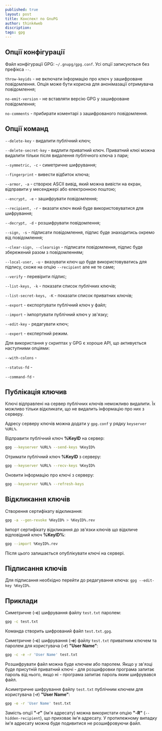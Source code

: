 ```yaml
---
published: true
layout: post
title: Конспект по GnuPG 
author: think4web
discription:
tags: gpg
---
```


## Опції конфігурації

Файл конфігурації GPG: ```~/.gnupg/gpg.conf```. Усі опції записуються без префікса ```--```.

```throw-keyids``` - не включати інформацію про ключ у зашифроване повідомлення. Опція може бути корисна для анонімазації отримувача повідомлення;

```no-emit-version``` - не вставляти версію GPG у зашифроване повідомлення;

```no-comments``` - прибирати коментарі з зашифрованого повідомлення.

## Опції команд

```--delete-key``` - видалити публічний ключ;

```--delete-secret-key``` - видлити приватний ключ. Приватний клюі можна видалити тільки після видалення публічного ключа з пари;

```--symmetric, -c``` - симетричне шифрування;

```--fingerprint``` - вивести відбиток ключа;

```--armor, -a``` - створює ASCII вивід, який можна вивісти на екран, відправити у месенджері або електронною поштою;

```--encrypt, -e``` - зашифрувати повідомлення;

```--recipient, -r``` - вказати ключ який буде використовуватися для шифрування;

```--decrypt, -d``` - розшифрувати повідомлення;

```--sign, -s``` - підписати повідомлення, підпис буде знаходитись окремо від повідомлення;

```--clear-sign, --clearsign``` - підписати повідомлення, підпис буде збережений разом з повідомленням;

```--local-user, -u``` - вказувати ключ що буде використовуватись для підпису, схоже на опцію ```--recipient``` але не те саме;

```--verify``` - перевірити підпис;

```--list-keys, -k``` - показати список публічних ключів;

```--list-secret-keys, -K``` - показати список приватних ключів;

```--export``` - експортувати публічний ключ у файл;

```--import``` - імпортувати публічний ключ у зв'язку;

```--edit-key``` - редагувати ключ;

```--expert``` - експертний режим.

Для використання у скриптах у GPG є хороше API, що активується наступними опціями:

```--with-colons``` -

```--status-fd``` -

```--command-fd``` -

## Публікація ключив

Ключі відправлені на сервер публічних ключів неможливо видалити. Їх можливо тільки відкликати, що не видалить інформацію про них з серверу. 

Адресу серверу ключів можна додати у ```gpg.conf``` у рядку ```keyserver %URL%```.

Відправити публічний ключ **%KeyID** на сервер:

```bash
gpg --keyserver %URL% --send-keys %KeyID%
```

Отримати публічний ключ **%KeyID** з серверу:

```bash
gpg --keyserver %URL% --recv-keys %KeyID%
```

Оновити інформацію про ключі з серверу:

```bash
gpg --keyserver %URL% --refresh-keys
```

## Відкликання ключів

Створення сертифікату відкликання:

```bash
gpg -a --gen-revoke %KeyID% > %KeyID%.rev
```

Імпорт сертифікату відкликання до зв'язки ключів що відкличе відповідний ключ **%KeyID%**:

```bash
gpg --import %KeyID%.rev
```

Після цього залишається опублікувати ключі на сервері.

## Підписання ключів

Для підписання необхідно перейти до редагування ключа: ```gpg --edit-key %KeyID%```.

## Приклади

Симетричне (**-c**) шифрування файлу ```test.txt``` паролем:

```bash
gpg -c test.txt
```
Команда створить шифрований файл ```test.txt.gpg```.

Симетричне (**-c**) шифрування (**-e**) файлу ```test.txt``` приватним ключем та паролем для користувача (**-r**) **"User Name"**:

```bash
gpg -c -e -r 'User Name' test.txt
```

Розшифрувати файл можна буде ключем або паролем. Якщо у зв'язці буде присутній приватний ключі - для розшифровки програма запитає пароль від нього, якщо ні - програма запитає пароль яким шифрувався файл.

Асиметричне шифрування файлу ```test.txt``` публічним ключем для користувача (**-r**) **"User Name"**:

```bash
gpg -e -r 'User Name' test.txt
```
Замість опції **"-r"** (ім'я адресату) можна використати опцію **"-R"** (```--hidden-recipient```), що приховає ім'я адресату. У протилежному випадку ім'я адресату можна буде подивитися не розшифровуючи файл.


